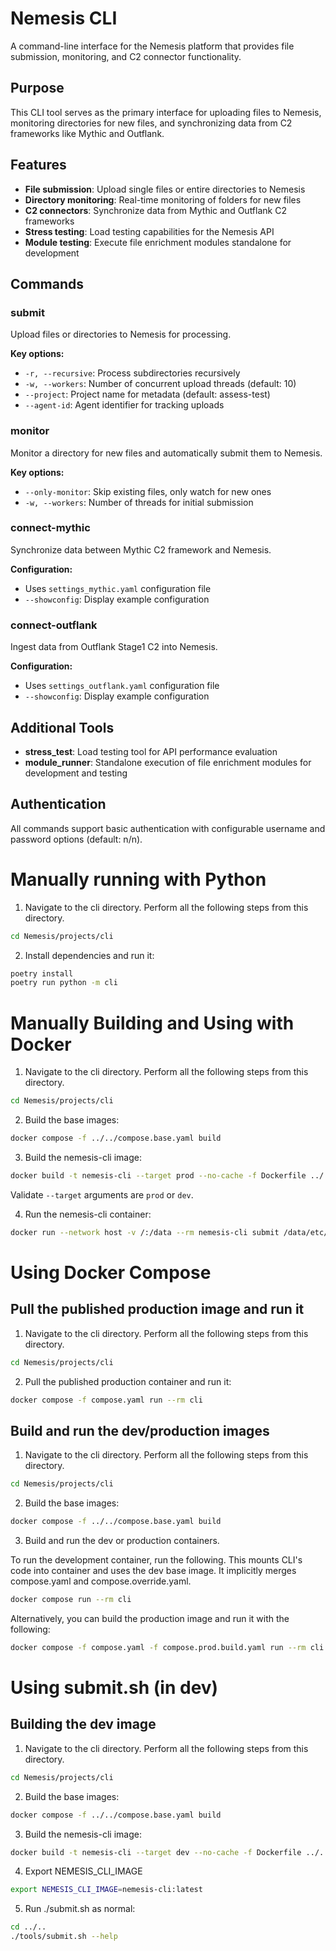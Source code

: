 # Nemesis CLI

A command-line interface for the Nemesis platform that provides file submission, monitoring, and C2 connector functionality.

## Purpose

This CLI tool serves as the primary interface for uploading files to Nemesis, monitoring directories for new files, and synchronizing data from C2 frameworks like Mythic and Outflank.

## Features

- **File submission**: Upload single files or entire directories to Nemesis
- **Directory monitoring**: Real-time monitoring of folders for new files
- **C2 connectors**: Synchronize data from Mythic and Outflank C2 frameworks
- **Stress testing**: Load testing capabilities for the Nemesis API
- **Module testing**: Execute file enrichment modules standalone for development

## Commands

### submit
Upload files or directories to Nemesis for processing.

**Key options:**
- `-r, --recursive`: Process subdirectories recursively
- `-w, --workers`: Number of concurrent upload threads (default: 10)
- `--project`: Project name for metadata (default: assess-test)
- `--agent-id`: Agent identifier for tracking uploads

### monitor
Monitor a directory for new files and automatically submit them to Nemesis.

**Key options:**
- `--only-monitor`: Skip existing files, only watch for new ones
- `-w, --workers`: Number of threads for initial submission

### connect-mythic
Synchronize data between Mythic C2 framework and Nemesis.

**Configuration:**
- Uses `settings_mythic.yaml` configuration file
- `--showconfig`: Display example configuration

### connect-outflank
Ingest data from Outflank Stage1 C2 into Nemesis.

**Configuration:**
- Uses `settings_outflank.yaml` configuration file
- `--showconfig`: Display example configuration

## Additional Tools

- **stress_test**: Load testing tool for API performance evaluation
- **module_runner**: Standalone execution of file enrichment modules for development and testing

## Authentication

All commands support basic authentication with configurable username and password options (default: n/n).

# Manually running with Python
1. Navigate to the cli directory. Perform all the following steps from this directory.
```bash
cd Nemesis/projects/cli
```

2. Install dependencies and run it:
```bash
poetry install
poetry run python -m cli
```

# Manually Building and Using with Docker
1. Navigate to the cli directory. Perform all the following steps from this directory.
```bash
cd Nemesis/projects/cli
```

2. Build the base images:
```bash
docker compose -f ../../compose.base.yaml build
```

3. Build the nemesis-cli image:
```bash
docker build -t nemesis-cli --target prod --no-cache -f Dockerfile ../..
```
Validate `--target` arguments are `prod` or `dev`.


4. Run the nemesis-cli container:
```bash
docker run --network host -v /:/data --rm nemesis-cli submit /data/etc/issue
```

# Using Docker Compose
## Pull the published production image and run it
1. Navigate to the cli directory. Perform all the following steps from this directory.
```bash
cd Nemesis/projects/cli
```

2. Pull the published production container and run it:
```bash
docker compose -f compose.yaml run --rm cli
```

## Build and run the dev/production images
1. Navigate to the cli directory. Perform all the following steps from this directory.
```bash
cd Nemesis/projects/cli
```

2. Build the base images:
```bash
docker compose -f ../../compose.base.yaml build
```

3. Build and run the dev or production containers.

To run the development container, run the following. This mounts CLI's code into container and uses the dev base image. It implicitly merges compose.yaml and compose.override.yaml.
```bash
docker compose run --rm cli
```

Alternatively, you can build the production image and run it with the following:
```bash
docker compose -f compose.yaml -f compose.prod.build.yaml run --rm cli
```


# Using submit.sh (in dev)
## Building the dev image
1. Navigate to the cli directory. Perform all the following steps from this directory.
```bash
cd Nemesis/projects/cli
```

2. Build the base images:
```bash
docker compose -f ../../compose.base.yaml build
```

3. Build the nemesis-cli image:
```bash
docker build -t nemesis-cli --target dev --no-cache -f Dockerfile ../..
```

4. Export NEMESIS_CLI_IMAGE
```bash
export NEMESIS_CLI_IMAGE=nemesis-cli:latest
```

5. Run ./submit.sh as normal:
```bash
cd ../..
./tools/submit.sh --help
```

